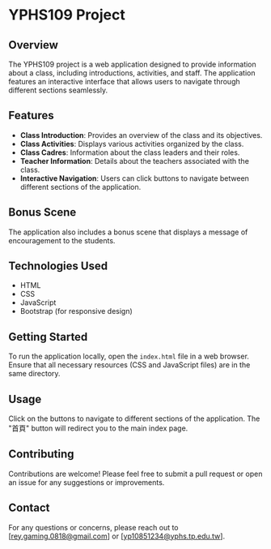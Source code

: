 # YPHS109 Project

## Overview
The YPHS109 project is a web application designed to provide information about a class, including introductions, activities, and staff. The application features an interactive interface that allows users to navigate through different sections seamlessly.

## Features
- **Class Introduction**: Provides an overview of the class and its objectives.
- **Class Activities**: Displays various activities organized by the class.
- **Class Cadres**: Information about the class leaders and their roles.
- **Teacher Information**: Details about the teachers associated with the class.
- **Interactive Navigation**: Users can click buttons to navigate between different sections of the application.

## Bonus Scene
The application also includes a bonus scene that displays a message of encouragement to the students.

## Technologies Used
- HTML
- CSS
- JavaScript
- Bootstrap (for responsive design)

## Getting Started
To run the application locally, open the `index.html` file in a web browser. Ensure that all necessary resources (CSS and JavaScript files) are in the same directory.

## Usage
Click on the buttons to navigate to different sections of the application. The "首頁" button will redirect you to the main index page.

## Contributing
Contributions are welcome! Please feel free to submit a pull request or open an issue for any suggestions or improvements.

## Contact
For any questions or concerns, please reach out to [rey.gaming.0818@gmail.com] or [yp10851234@yphs.tp.edu.tw].